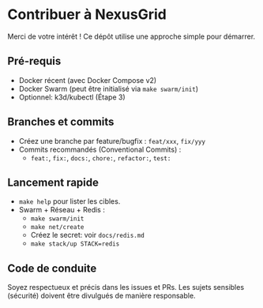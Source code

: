 # Contribuer à NexusGrid

Merci de votre intérêt ! Ce dépôt utilise une approche simple pour démarrer.

## Pré-requis
- Docker récent (avec Docker Compose v2)
- Docker Swarm (peut être initialisé via `make swarm/init`)
- Optionnel: k3d/kubectl (Étape 3)

## Branches et commits
- Créez une branche par feature/bugfix : `feat/xxx`, `fix/yyy`
- Commits recommandés (Conventional Commits) :
  - `feat:`, `fix:`, `docs:`, `chore:`, `refactor:`, `test:`

## Lancement rapide
- `make help` pour lister les cibles.
- Swarm + Réseau + Redis :
  - `make swarm/init`
  - `make net/create`
  - Créez le secret: voir `docs/redis.md`
  - `make stack/up STACK=redis`

## Code de conduite
Soyez respectueux et précis dans les issues et PRs. Les sujets sensibles (sécurité) doivent être divulgués de manière responsable.
